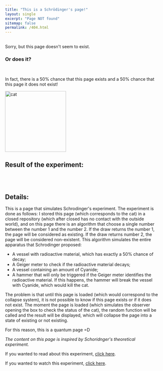 ```yaml
---
title: "This is a Schrödinger's page!"
layout: single
excerpt: "Page NOT found"
sitemap: false
permalink: /404.html
---
```

<br />
Sorry, but this page doesn't seem to exist.


### Or does it?

<br />

In fact, there is a 50% chance that this page exists and a 50% chance that this page it does not exist!


<img src="{{ site.url }}{{ site.baseurl }}/images/GitHub-Mark.png" alt="cat" width="200" height="200" align="centered">

## Result of the experiment:


<div id="text"></div>
<br />
<div id="text2"></div>

<br />


## Details:

This is a page that simulates Schrodinger's experiment. The experiment is done as follows:
I stored this page (which corresponds to the cat) in a closed repository (which after closed has no contact with the outside world), and on this page there is an algorithm that choose a single number between the number 1 and the number 2.
If the draw returns the number 1, the page will be considered as existing.
If the draw returns number 2, the page will be considered non-existent.
This algorithm simulates the entire apparatus that Schrodinger proposed:
- A vessel with radioactive material, which has exactly a 50% chance of decay;
- A Geiger meter to check if the radioactive material decays;
- A vessel containing an amount of Cyanide;
- A hammer that will only be triggered if the Geiger meter identifies the radioactive material. If this happens, the hammer will break the vessel with Cyanide, which would kill the cat.

The problem is that until this page is loaded (which would correspond to the collapse system), it is not possible to know if this page exists or if it does not exist.
The moment the page is loaded (which simulates the observer opening the box to check the status of the cat), the random function will be called and the result will be displayed, which will collapse the page into a state of existing or not existing.

For this reason, this is a quantum page =D

*The content on this page is inspired by Schoridnger's theoretical experiment.*

If you wanted to read about this experiment, [click here](https://en.wikipedia.org/wiki/Schr%C3%B6dinger%27s_cat#:~:text=Schr%C3%B6dinger's%20cat%20is%20a%20thought,Copenhagen%20interpretation%20of%20quantum%20mechanics.).

If you wanted to watch this experiment, [click here](https://www.youtube.com/watch?v=CrxqTtiWxs4&feature=emb_logo).

<script>
var y = Math.floor((Math.random() * 2) + 1);
var textoQuantico;
var textoQuantico2;


if (y == 1) {
  textoQuantico = "Fortunately, the Geiger sensor did not measure any atom decay, and so the hammer was not fired, keeping the cyanide intact inside its flask.";
  textoQuantico2 = "So, luckily this page EXISTS!";

} else  {
  textoQuantico = "Unfortunately, the Geiger sensor measured the decay of an atom, and then the hammer was fired which caused the cyanide-containing glass to break.";
  textoQuantico2 = "Thus, unfortunately this page does NOT EXIST!";

}
</script>

<script>
document.getElementById("text").innerHTML = textoQuantico;
document.getElementById("text2").innerHTML = textoQuantico2;

</script>
